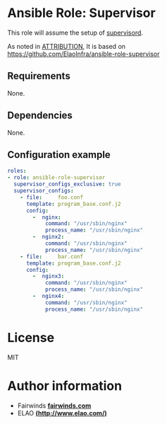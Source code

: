 # Ansible Role: Supervisor

This role will assume the setup of [supervisord](http://supervisord.org/).

As noted in [ATTRIBUTION](ATTRIBUTION), It is based on https://github.com/ElaoInfra/ansible-role-supervisor

## Requirements

None.

## Dependencies

None.

## Configuration example

```yaml
roles:
- role: ansible-role-supervisor
  supervisor_configs_exclusive: true
  supervisor_configs:
    - file:     foo.conf
      template: program_base.conf.j2
      config:
        -  nginx:
            command: "/usr/sbin/nginx"
            process_name: "/usr/sbin/nginx"
        -  nginx2:
            command: "/usr/sbin/nginx"
            process_name: "/usr/sbin/nginx"
    - file:     bar.conf
      template: program_base.conf.j2
      config:
        -  nginx3:
            command: "/usr/sbin/nginx"
            process_name: "/usr/sbin/nginx"
        -  nginx4:
            command: "/usr/sbin/nginx"
            process_name: "/usr/sbin/nginx"
```

# License

MIT

# Author information

* Fairwinds **[fairwinds.com](https://www.fairwinds.com/)**
* ELAO [**(http://www.elao.com/)**](http://www.elao.com)
